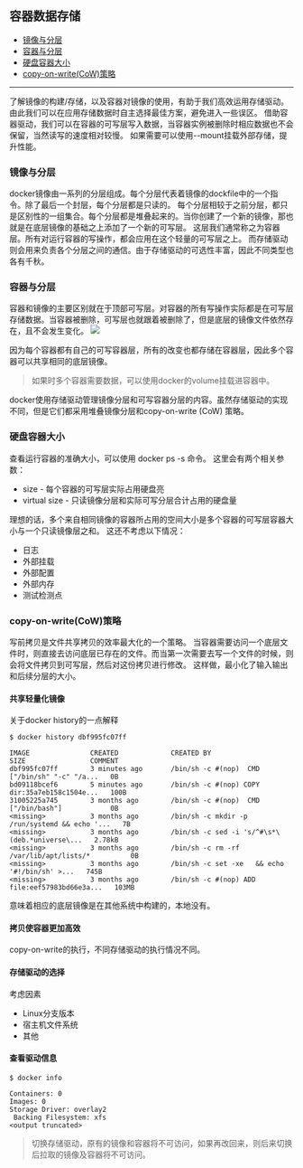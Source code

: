## 容器数据存储
* [镜像与分层](#镜像与分层)
* [容器与分层](#容器与分层)
* [硬盘容器大小](#硬盘容器大小)
* [copy-on-write(CoW)策略](#copy-on-writecow策略)
---
了解镜像的构建/存储，以及容器对镜像的使用，有助于我们高效运用存储驱动。由此我们可以在应用存储数据时自主选择最佳方案，避免进入一些误区。
借助容器驱动，我们可以在容器的可写层写入数据，当容器实例被删除时相应数据也不会保留，当然读写的速度相对较慢。
如果需要可以使用--mount挂载外部存储，提升性能。

### 镜像与分层
docker镜像由一系列的分层组成。每个分层代表着镜像的dockfile中的一个指令。除了最后一个封层，每个分层都是只读的。
每个分层相较于之前分层，都只是区别性的一组集合。每个分层都是堆叠起来的。当你创建了一个新的镜像，那也就是在底层镜像的基础之上添加了一个新的可写层。
这层我们通常称之为容器层。所有对运行容器的写操作，都会应用在这个轻量的可写层之上。
而存储驱动则会用来负责各个分层之间的通信。由于存储驱动的可选性丰富，因此不同类型也各有千秋。

### 容器与分层
容器和镜像的主要区别就在于顶部可写层。对容器的所有写操作实际都是在可写层存储数据。当容器被删除，可写层也就跟着被删除了，但是底层的镜像文件依然存在，且不会发生变化。
![](https://docs.docker.com/storage/storagedriver/images/sharing-layers.jpg)

因为每个容器都有自己的可写容器层，所有的改变也都存储在容器层，因此多个容器可以共享相同的底层镜像。
> 如果时多个容器需要数据，可以使用docker的volume挂载进容器中。

docker使用存储驱动管理镜像分层和可写容器分层的内容。虽然存储驱动的实现不同，但是它们都采用堆叠镜像分层和copy-on-write (CoW) 策略。

### 硬盘容器大小
查看运行容器的准确大小，可以使用 docker ps -s 命令。
这里会有两个相关参数：
* size - 每个容器的可写层实际占用硬盘亮
* virtual size - 只读镜像分层和实际可写分层合计占用的硬盘量

理想的话，多个来自相同镜像的容器所占用的空间大小是多个容器的可写层容器大小与一个只读镜像层之和。
这还不考虑以下情况：
* 日志
* 外部挂载
* 外部配置
* 外部内存
* 测试检测点

### copy-on-write(CoW)策略
写前拷贝是文件共享拷贝的效率最大化的一个策略。
当容器需要访问一个底层文件时，则直接去访问底层已存在的文件。而当第一次需要去写一个文件的时候，则会将文件拷贝到可写层，然后对这份拷贝进行修改。
这样做，最小化了输入输出和后续分层的大小。

#### 共享轻量化镜像
关于docker history的一点解释
```
$ docker history dbf995fc07ff

IMAGE               CREATED             CREATED BY                                      SIZE                COMMENT
dbf995fc07ff        3 minutes ago       /bin/sh -c #(nop)  CMD ["/bin/sh" "-c" "/a...   0B                  
bd09118bcef6        5 minutes ago       /bin/sh -c #(nop) COPY dir:35a7eb158c1504e...   100B                
31005225a745        3 months ago        /bin/sh -c #(nop)  CMD ["/bin/bash"]            0B                  
<missing>           3 months ago        /bin/sh -c mkdir -p /run/systemd && echo '...   7B                  
<missing>           3 months ago        /bin/sh -c sed -i 's/^#\s*\(deb.*universe\...   2.78kB              
<missing>           3 months ago        /bin/sh -c rm -rf /var/lib/apt/lists/*          0B                  
<missing>           3 months ago        /bin/sh -c set -xe   && echo '#!/bin/sh' >...   745B                
<missing>           3 months ago        /bin/sh -c #(nop) ADD file:eef57983bd66e3a...   103MB 
```
<missing>意味着相应的底层镜像是在其他系统中构建的，本地没有。
  
#### 拷贝使容器更加高效
copy-on-write的执行，不同存储驱动的执行情况不同。

#### 存储驱动的选择
考虑因素
* Linux分支版本
* 宿主机文件系统
* 其他

#### 查看驱动信息
```
$ docker info

Containers: 0
Images: 0
Storage Driver: overlay2
 Backing Filesystem: xfs
<output truncated>
```
> 切换存储驱动，原有的镜像和容器将不可访问，如果再改回来，则后来切换后拉取的镜像及容器将不可访问。
